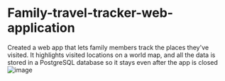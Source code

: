 # Family-travel-tracker-web-application
Created a web app that lets family members track the places they've visited. It  highlights visited locations on a world  map, and all the data is stored in a  PostgreSQL database so it stays even after the app is closed
![image](https://github.com/user-attachments/assets/277c705f-3156-4911-b588-94565fcfe7b6)
